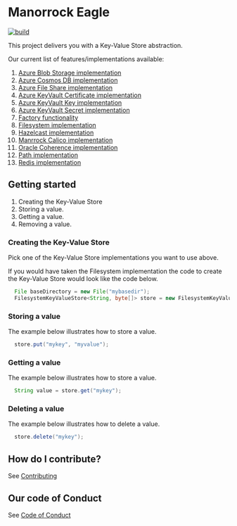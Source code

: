 # Manorrock Eagle

[![build](https://github.com/manorrock/eagle/actions/workflows/build.yml/badge.svg)](https://github.com/manorrock/eagle/actions/workflows/build.yml)

This project delivers you with a Key-Value Store abstraction.

Our current list of features/implementations available:

1. [Azure Blob Storage implementation](azure-blob/README.md)
1. [Azure Cosmos DB implementation](azure-cosmosdb/README.md)
1. [Azure File Share implementation](azure-fileshare/README.md)
1. [Azure KeyVault Certificate implementation](azure-keyvault-certificate/README.md)
1. [Azure KeyVault Key implementation](azure-keyvault-key/README.md)
1. [Azure KeyVault Secret implementation](azure-keyvault-secret/README.md)
1. [Factory functionality](factory/README.md)
1. [Filesystem implementation](filesystem/README.md)
1. [Hazelcast implementation](hazelcast/README.md)
1. [Manrrock Calico implementation](calico/README.md)
1. [Oracle Coherence implementation](coherence/README.md)
1. [Path implementation](path/README.md)
1. [Redis implementation](redis/README.md)

## Getting started

1. Creating the Key-Value Store
2. Storing a value.
3. Getting a value.
4. Removing a value.

### Creating the Key-Value Store

Pick one of the Key-Value Store implementations you want to use above. 

If you would have taken the Filesystem implementation the code to create the
Key-Value Store would look like the code below.

```java
  File baseDirectory = new File("mybasedir");
  FilesystemKeyValueStore<String, byte[]> store = new FilesystemKeyValueStore<>(baseDirectory);
```

### Storing a value

The example below illustrates how to store a value.

```java
  store.put("mykey", "myvalue");
```

### Getting a value

The example below illustrates how to store a value.

```java
  String value = store.get("mykey");
```

### Deleting a value

The example below illustrates how to delete a value.

```java
  store.delete("mykey");
```

## How do I contribute?

See [Contributing](CONTRIBUTING.md)

## Our code of Conduct

See [Code of Conduct](CODE_OF_CONDUCT.md)
